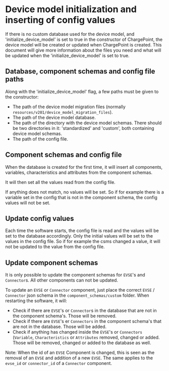 # Device model initialization and inserting of config values

If there is no custom database used for the device model, and 'initialize_device_model' is set to true in the 
constructor of ChargePoint, the device model will be created or updated when ChargePoint is created. This document will
give more information about the files you need and what will be updated when the 'initialize_device_model' is set
to true.


## Database, component schemas and config file paths

Along with the 'initialize_device_model' flag, a few paths must be given to the constructor:
- The path of the device model migration files (normally `resources/v201/device_model_migration_files`).
- The path of the device model database.
- The path of the directory with the device model schemas. There should be two directories in it: 'standardized' and 
  'custom', both containing device model schemas.
- The path of the config file.


## Component schemas and config file

When the database is created for the first time, it will insert all components, variables, characteristics and 
attributes from the component schemas. 

It will then set all the values read from the config file. 

If anything does not match, no values will be set. So if for example there is a variable set in the config that is 
not in the component schema, the config values will not be set. 


## Update config values

Each time the software starts, the config file is read and the values will be set to the database accordingly. Only 
the initial values will be set to the values in the config file. So if for example the csms changed a value, it will 
not be updated to the value from the config file.


## Update component schemas

It is only possible to update the component schemas for `EVSE`'s and `Connector`s. All other components can not be updated.

To update an `EVSE` or `Connector` component, just place the correct `EVSE` / `Connector` json schema in the 
`component_schemas/custom` folder. When restarting the software, it will:
- Check if there are `EVSE`'s or `Connector`s in the database that are not in the component schema's. Those will be 
  removed.
- Check if there are `EVSE`'s er `Connectors` in the component schema's that are not in the database. Those will be 
  added.
- Check if anything has changed inside the `EVSE`'s or `Connectors` (`Variable`, `Characteristics` or `Attributes` 
  removed, changed or added. Those will be removed, changed or added to the database as well. 
  
Note: When the id of an `EVSE` Component is changed, this is seen as the removal of an `EVSE` and addition of a new 
`EVSE`. The same applies to the `evse_id` or `connector_id` of a `Connector` component.
